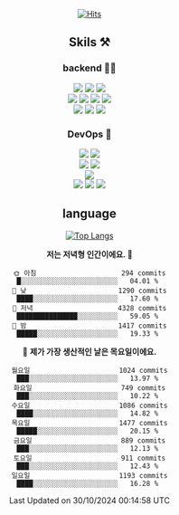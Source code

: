 <div align="center">

[![Hits](https://hits.seeyoufarm.com/api/count/incr/badge.svg?url=https%3A%2F%2Fgithub.com%2Fzxcv9203%2Fhit-counter&count_bg=%23FF7272&title_bg=%23324C2E&icon=codeigniter.svg&icon_color=%23DD5B5B&title=%EB%B0%A9%EB%AC%B8%EC%9E%90&edge_flat=false)](https://hits.seeyoufarm.com)
  
## Skils ⚒️

### backend 🧑‍💻
  
<img src="https://img.shields.io/badge/Java-FF6600?style=flat-square&logo=buymeacoffee&logoColor=white"/>
<img src="https://img.shields.io/badge/Go-0099FF?style=flat-square&logo=go&logoColor=white"/>
<img src="https://img.shields.io/badge/Kotlin-7F52FF?style=flat-square&logo=kotlin&logoColor=white"/>
  
  
<br />
  
<img src="https://img.shields.io/badge/Spring-339933?style=flat-square&logo=Spring&logoColor=white"/>
<img src="https://img.shields.io/badge/Spring Boot-339933?style=flat-square&logo=Spring Boot&logoColor=white"/>
<img src="https://img.shields.io/badge/Spring Security-339933?style=flat-square&logo=Spring Security&logoColor=white"/>
  
<img src="https://img.shields.io/badge/Spring Data JPA-339933?style=flat-square&logo=Hibernate&logoColor=white"/>

<br />
  
  <img src="https://img.shields.io/badge/mysql-0099FF?style=flat-square&logo=mysql&logoColor=white"/>
  <img src="https://img.shields.io/badge/mariadb-0099FF?style=flat-square&logo=mariadb&logoColor=white"/>
  <img src="https://img.shields.io/badge/mongoDB-47A248?style=flat-square&logo=mongodb&logoColor=white"/>
  
  
### DevOps 🚀
  
  <img src="https://img.shields.io/badge/docker-2496ED?style=flat-square&logo=docker&logoColor=white"/>
  <img src="https://img.shields.io/badge/kubernetes-326CE5?style=flat-square&logo=kubernetes&logoColor=white"/>
  
  <br />
  
  <img src="https://img.shields.io/badge/Github Actions-2088FF?style=flat-square&logo=githubactions&logoColor=white"/>
  <img src="https://img.shields.io/badge/Jenkins-D24939?style=flat-square&logo=jenkins&logoColor=white"/>
  
  
  <br />
  <img src="https://img.shields.io/badge/terraform-7B42BC?style=flat-square&logo=terraform&logoColor=white"/>
  
  <br />
  <img src="https://img.shields.io/badge/Amazon AWS-232F3E?style=flat-square&logo=Amazon AWS&logoColor=white"/>

  <img src="https://img.shields.io/badge/GCP-4285F4?style=flat-square&logo=googlecloud&logoColor=white"/>
  <img src="https://img.shields.io/badge/NCP-03C75A?style=flat-square&logo=naver&logoColor=white"/>
  
  
## language

[![Top Langs](https://github-readme-stats.vercel.app/api/top-langs/?username=zxcv9203&hide=html&exclude_repo=zxcv9203.github.io,golB&theme=grate-gatsby)](https://github.com/zxcv9203/github-readme-stats)
  
<!--START_SECTION:waka-->
**저는 저녁형 인간이에요. 🦉** 

```text
🌞 아침                     294 commits         █░░░░░░░░░░░░░░░░░░░░░░░░   04.01 % 
🌆 낮　                     1290 commits        ████░░░░░░░░░░░░░░░░░░░░░   17.60 % 
🌃 저녁                     4328 commits        ███████████████░░░░░░░░░░   59.05 % 
🌙 밤　                     1417 commits        █████░░░░░░░░░░░░░░░░░░░░   19.33 % 
```
📅 **제가 가장 생산적인 날은 목요일이에요.** 

```text
월요일                      1024 commits        ███░░░░░░░░░░░░░░░░░░░░░░   13.97 % 
화요일                      749 commits         ███░░░░░░░░░░░░░░░░░░░░░░   10.22 % 
수요일                      1086 commits        ████░░░░░░░░░░░░░░░░░░░░░   14.82 % 
목요일                      1477 commits        █████░░░░░░░░░░░░░░░░░░░░   20.15 % 
금요일                      889 commits         ███░░░░░░░░░░░░░░░░░░░░░░   12.13 % 
토요일                      911 commits         ███░░░░░░░░░░░░░░░░░░░░░░   12.43 % 
일요일                      1193 commits        ████░░░░░░░░░░░░░░░░░░░░░   16.28 % 
```



 Last Updated on 30/10/2024 00:14:58 UTC
<!--END_SECTION:waka-->
  
</div>

